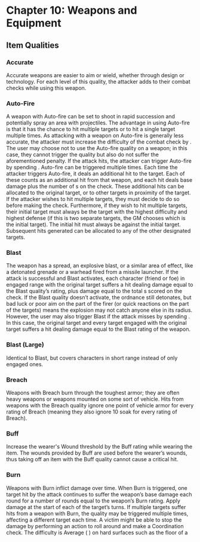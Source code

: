 # Chapter 10: Weapons and Equipment

## Item Qualities

### Accurate

Accurate weapons are easier to aim or wield, whether through design or technology. For each level of this quality, the attacker adds to their combat checks while using this weapon.

### Auto-Fire

A weapon with Auto-fire can be set to shoot in rapid succession and potentially spray an area with projectiles. The advantage in using Auto-fire is that it has the chance to hit multiple targets or to hit a single target multiple times. As attacking with a weapon on Auto-fire is generally less accurate, the attacker must increase the difficulty of the combat check by . The user may choose not to use the Auto-fire quality on a weapon; in this case, they cannot trigger the quality but also do not suffer the aforementioned penalty. If the attack hits, the attacker can trigger Auto-fire by spending . Auto-fire can be triggered multiple times. Each time the attacker triggers Auto-fire, it deals an additional hit to the target. Each of these counts as an additional hit from that weapon, and each hit deals base damage plus the number of s on the check. These additional hits can be allocated to the original target, or to other targets in proximity of the target. If the attacker wishes to hit multiple targets, they must decide to do so before making the check. Furthermore, if they wish to hit multiple targets, their initial target must always be the target with the highest difficulty and highest defense (if this is two separate targets, the GM chooses which is the initial target). The initial hit must always be against the initial target. Subsequent hits generated can be allocated to any of the other designated targets.

### Blast

The weapon has a spread, an explosive blast, or a similar area of effect, like a detonated grenade or a warhead fired from a missile launcher. If the attack is successful and Blast activates, each character (friend or foe) in engaged range with the original target suffers a hit dealing damage equal to the Blast quality’s rating, plus damage equal to the total s scored on the check. If the Blast quality doesn’t activate, the ordnance still detonates, but bad luck or poor aim on the part of the firer (or quick reactions on the part of the targets) means the explosion may not catch anyone else in its radius. However, the user may also trigger Blast if the attack misses by spending . In this case, the original target and every target engaged with the original target suffers a hit dealing damage equal to the Blast rating of the weapon.

### Blast (Large)

Identical to Blast, but covers characters in short range instead of only engaged ones.

### Breach

Weapons with Breach burn through the toughest armor; they are often heavy weapons or weapons mounted on some sort of vehicle. Hits from weapons with the Breach quality ignore one point of vehicle armor for every rating of Breach (meaning they also ignore 10 soak for every rating of Breach).

### Buff

Increase the wearer's Wound threshold by the Buff rating while wearing the item. The wounds provided by Buff are used before the wearer’s wounds, thus taking off an item with the Buff quality cannot cause a critical hit.

### Burn

Weapons with Burn inflict damage over time. When Burn is triggered, one target hit by the attack continues to suffer the weapon’s base damage each round for a number of rounds equal to the weapon’s Burn rating. Apply damage at the start of each of the target’s turns. If multiple targets suffer hits from a weapon with Burn, the quality may be triggered multiple times, affecting a different target each time. A victim might be able to stop the damage by performing an action to roll around and make a Coordination check. The difficulty is Average (
) on hard surfaces such as the floor of a
